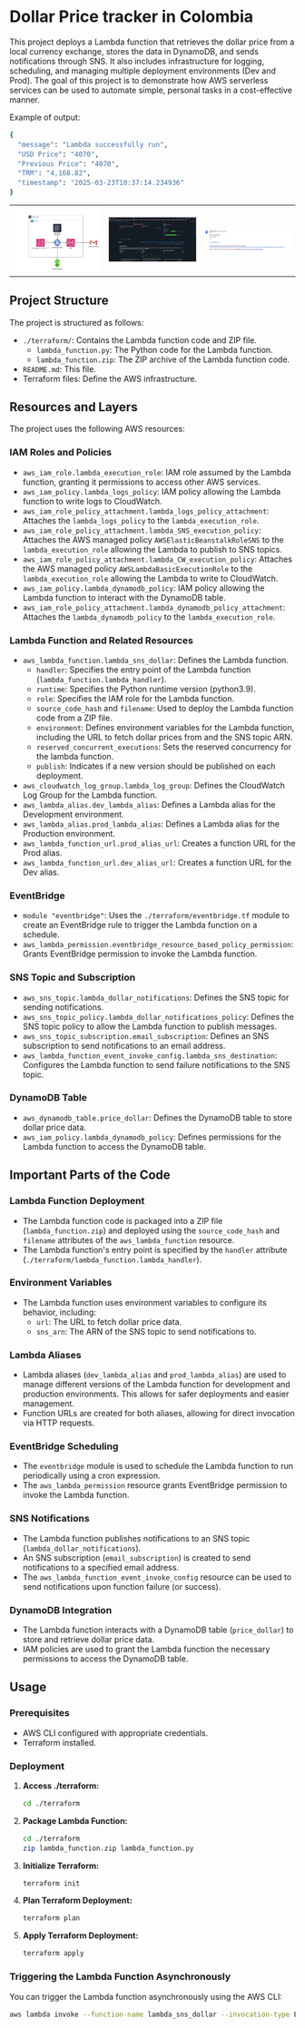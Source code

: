 # Dollar Price tracker in Colombia

This project deploys a Lambda function that retrieves the dollar price from a local currency exchange, stores the data in DynamoDB, and sends notifications through SNS. It also includes infrastructure for logging, scheduling, and managing multiple deployment environments (Dev and Prod). The goal of this project is to demonstrate how AWS serverless services can be used to automate simple, personal tasks in a cost-effective manner.

Example of output:
```bash
{
  "message": "Lambda successfully run",
  "USD Price": "4070",
  "Previous Price": "4070",
  "TRM": "4,168.82",
  "timestamp": "2025-03-23T10:37:14.234936"
}
```

<table>
  <tr>
    <td><img src="./resources/lambda_infrastructure.jpg" alt="Setup" width="300"></td>
    <td><img src="./resources/lambda.jpg" alt="Setup" width="300"></td>
    <td><img src="./resources/lambda_email.jpg" alt="Setup" width="300"></td>
  </tr>
</table>

## Project Structure

The project is structured as follows:

-   `./terraform/`: Contains the Lambda function code and ZIP file.
    -   `lambda_function.py`: The Python code for the Lambda function.
    -   `lambda_function.zip`: The ZIP archive of the Lambda function code.
-   `README.md`: This file.
-   Terraform files: Define the AWS infrastructure.

## Resources and Layers

The project uses the following AWS resources:

###   IAM Roles and Policies

-   `aws_iam_role.lambda_execution_role`:  IAM role assumed by the Lambda function, granting it permissions to access other AWS services.
-   `aws_iam_policy.lambda_logs_policy`: IAM policy allowing the Lambda function to write logs to CloudWatch.
-   `aws_iam_role_policy_attachment.lambda_logs_policy_attachment`: Attaches the `lambda_logs_policy` to the `lambda_execution_role`.
-   `aws_iam_role_policy_attachment.lambda_SNS_execution_policy`: Attaches the AWS managed policy `AWSElasticBeanstalkRoleSNS` to the `lambda_execution_role` allowing the Lambda to publish to SNS topics.
-   `aws_iam_role_policy_attachment.lambda_CW_execution_policy`: Attaches the AWS managed policy `AWSLambdaBasicExecutionRole` to the `lambda_execution_role` allowing the Lambda to write to CloudWatch.
-   `aws_iam_policy.lambda_dynamodb_policy`: IAM policy allowing the Lambda function to interact with the DynamoDB table.
-   `aws_iam_role_policy_attachment.lambda_dynamodb_policy_attachment`: Attaches the `lambda_dynamodb_policy` to the `lambda_execution_role`.

###   Lambda Function and Related Resources

-   `aws_lambda_function.lambda_sns_dollar`: Defines the Lambda function.
    -   `handler`:  Specifies the entry point of the Lambda function (`lambda_function.lambda_handler`).
    -   `runtime`:  Specifies the Python runtime version (python3.9).
    -   `role`:  Specifies the IAM role for the Lambda function.
    -   `source_code_hash` and `filename`:  Used to deploy the Lambda function code from a ZIP file.
    -   `environment`: Defines environment variables for the Lambda function, including the URL to fetch dollar prices from and the SNS topic ARN.
    -   `reserved_concurrent_executions`: Sets the reserved concurrency for the lambda function.
    -   `publish`:  Indicates if a new version should be published on each deployment.
-   `aws_cloudwatch_log_group.lambda_log_group`:  Defines the CloudWatch Log Group for the Lambda function.
-   `aws_lambda_alias.dev_lambda_alias`: Defines a Lambda alias for the Development environment.
-   `aws_lambda_alias.prod_lambda_alias`: Defines a Lambda alias for the Production environment.
-   `aws_lambda_function_url.prod_alias_url`: Creates a function URL for the Prod alias.
-   `aws_lambda_function_url.dev_alias_url`: Creates a function URL for the Dev alias.

###   EventBridge

-   `module "eventbridge"`:  Uses the `./terraform/eventbridge.tf` module to create an EventBridge rule to trigger the Lambda function on a schedule.
-   `aws_lambda_permission.eventbridge_resource_based_policy_permission`: Grants EventBridge permission to invoke the Lambda function.

###   SNS Topic and Subscription

-   `aws_sns_topic.lambda_dollar_notifications`: Defines the SNS topic for sending notifications.
-   `aws_sns_topic_policy.lambda_dollar_notifications_policy`:  Defines the SNS topic policy to allow the Lambda function to publish messages.
-   `aws_sns_topic_subscription.email_subscription`: Defines an SNS subscription to send notifications to an email address.
-   `aws_lambda_function_event_invoke_config.lambda_sns_destination`: Configures the Lambda function to send failure notifications to the SNS topic.

###   DynamoDB Table

-   `aws_dynamodb_table.price_dollar`: Defines the DynamoDB table to store dollar price data.
-   `aws_iam_policy.lambda_dynamodb_policy`: Defines permissions for the Lambda function to access the DynamoDB table.

## Important Parts of the Code

###   Lambda Function Deployment

-   The Lambda function code is packaged into a ZIP file (`lambda_function.zip`) and deployed using the `source_code_hash` and `filename` attributes of the `aws_lambda_function` resource.
-   The Lambda function's entry point is specified by the `handler` attribute (`./terraform/lambda_function.lambda_handler`).

###   Environment Variables

-   The Lambda function uses environment variables to configure its behavior, including:
    -   `url`: The URL to fetch dollar price data.
    -   `sns_arn`: The ARN of the SNS topic to send notifications to.

###   Lambda Aliases

-   Lambda aliases (`dev_lambda_alias` and `prod_lambda_alias`) are used to manage different versions of the Lambda function for development and production environments. This allows for safer deployments and easier management.
-   Function URLs are created for both aliases, allowing for direct invocation via HTTP requests.

###   EventBridge Scheduling

-   The `eventbridge` module is used to schedule the Lambda function to run periodically using a cron expression.
-   The `aws_lambda_permission` resource grants EventBridge permission to invoke the Lambda function.

###   SNS Notifications

-   The Lambda function publishes notifications to an SNS topic (`lambda_dollar_notifications`).
-   An SNS subscription (`email_subscription`) is created to send notifications to a specified email address.
-   The `aws_lambda_function_event_invoke_config` resource can be used to send notifications upon function failure (or success).

###   DynamoDB Integration

-   The Lambda function interacts with a DynamoDB table (`price_dollar`) to store and retrieve dollar price data.
-   IAM policies are used to grant the Lambda function the necessary permissions to access the DynamoDB table.

## Usage

###   Prerequisites

-   AWS CLI configured with appropriate credentials.
-   Terraform installed.

###   Deployment

1.  **Access ./terraform:**
    ```bash
    cd ./terraform
    ```
2.  **Package Lambda Function:**
    ```bash
    cd ./terraform
    zip lambda_function.zip lambda_function.py
    ```
3.  **Initialize Terraform:**
    ```bash
    terraform init
    ```
4.  **Plan Terraform Deployment:**
    ```bash
    terraform plan
    ```
5.  **Apply Terraform Deployment:**
    ```bash
    terraform apply
    ```

###   Triggering the Lambda Function Asynchronously

You can trigger the Lambda function asynchronously using the AWS CLI:

```bash
aws lambda invoke --function-name lambda_sns_dollar --invocation-type Event response.json
```
